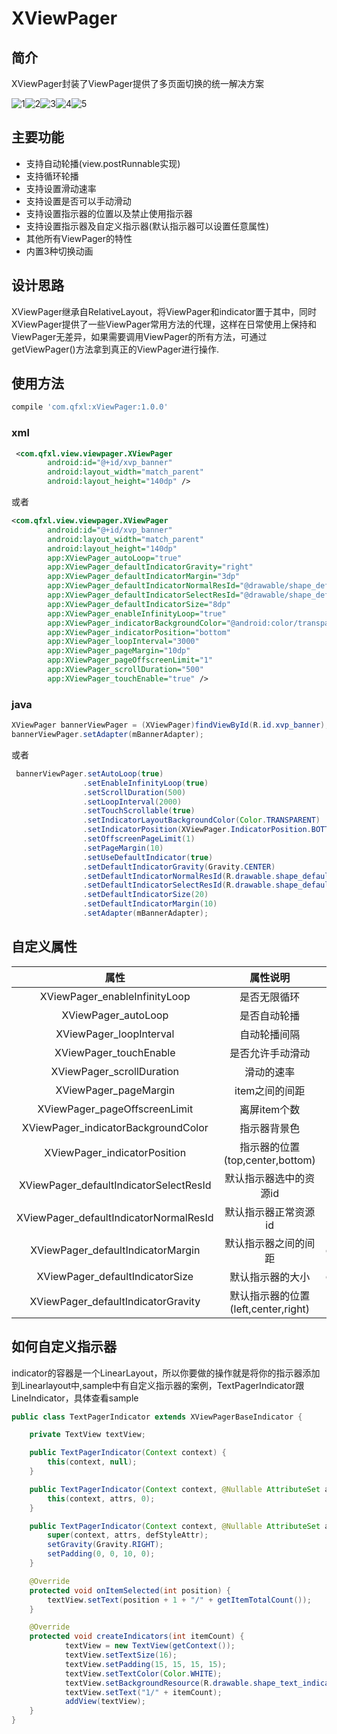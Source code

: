 ﻿# XViewPager

## 简介

XViewPager封装了ViewPager提供了多页面切换的统一解决方案

![1]![2]![3]![4]![5]

## 主要功能

* 支持自动轮播(view.postRunnable实现)
* 支持循环轮播
* 支持设置滑动速率
* 支持设置是否可以手动滑动
* 支持设置指示器的位置以及禁止使用指示器
* 支持设置指示器及自定义指示器(默认指示器可以设置任意属性)
* 其他所有ViewPager的特性
* 内置3种切换动画

## 设计思路

XViewPager继承自RelativeLayout，将ViewPager和indicator置于其中，同时XViewPager提供了一些ViewPager常用方法的代理，这样在日常使用上保持和ViewPager无差异，如果需要调用ViewPager的所有方法，可通过getViewPager()方法拿到真正的ViewPager进行操作.

## 使用方法

```groovy
compile 'com.qfxl:xViewPager:1.0.0'
```
### xml

```xml
 <com.qfxl.view.viewpager.XViewPager
        android:id="@+id/xvp_banner"
        android:layout_width="match_parent"
        android:layout_height="140dp" />
```
或者
```xml
<com.qfxl.view.viewpager.XViewPager
        android:id="@+id/xvp_banner"
        android:layout_width="match_parent"
        android:layout_height="140dp"
        app:XViewPager_autoLoop="true"
        app:XViewPager_defaultIndicatorGravity="right"
        app:XViewPager_defaultIndicatorMargin="3dp"
        app:XViewPager_defaultIndicatorNormalResId="@drawable/shape_default_indicator_normal"
        app:XViewPager_defaultIndicatorSelectResId="@drawable/shape_default_indicator_select"
        app:XViewPager_defaultIndicatorSize="8dp"
        app:XViewPager_enableInfinityLoop="true"
        app:XViewPager_indicatorBackgroundColor="@android:color/transparent"
        app:XViewPager_indicatorPosition="bottom"
        app:XViewPager_loopInterval="3000"
        app:XViewPager_pageMargin="10dp"
        app:XViewPager_pageOffscreenLimit="1"
        app:XViewPager_scrollDuration="500"
        app:XViewPager_touchEnable="true" />
```

### java

```java
XViewPager bannerViewPager = (XViewPager)findViewById(R.id.xvp_banner);
bannerViewPager.setAdapter(mBannerAdapter);
```
或者
```java
 bannerViewPager.setAutoLoop(true)
                .setEnableInfinityLoop(true)
                .setScrollDuration(500)
                .setLoopInterval(2000)
                .setTouchScrollable(true)
                .setIndicatorLayoutBackgroundColor(Color.TRANSPARENT)
                .setIndicatorPosition(XViewPager.IndicatorPosition.BOTTOM)
                .setOffscreenPageLimit(1)
                .setPageMargin(10)
                .setUseDefaultIndicator(true)
                .setDefaultIndicatorGravity(Gravity.CENTER)
                .setDefaultIndicatorNormalResId(R.drawable.shape_default_indicator_normal)
                .setDefaultIndicatorSelectResId(R.drawable.shape_default_indicator_select)
                .setDefaultIndicatorSize(20)
                .setDefaultIndicatorMargin(10)
                .setAdapter(mBannerAdapter);
```

## 自定义属性

|属性|属性说明|类型|默认值|
|:--:|:--:|:--:|:--:|
|XViewPager_enableInfinityLoop|是否无限循环|boolean|true|
|XViewPager_autoLoop|是否自动轮播|boolean|false|
|XViewPager_loopInterval|自动轮播间隔|integer|3000|
|XViewPager_touchEnable|是否允许手动滑动|boolean|true|
|XViewPager_scrollDuration|滑动的速率|integer|800|
|XViewPager_pageMargin|item之间的间距|integer|0|
|XViewPager_pageOffscreenLimit|离屏item个数|integer|1|
|XViewPager_indicatorBackgroundColor|指示器背景色|color|默认底色|
|XViewPager_indicatorPosition|指示器的位置(top,center,bottom)|enum|bottom|
|XViewPager_defaultIndicatorSelectResId|默认指示器选中的资源id|reference|R.drawable.shape_default_indicator_select|
|XViewPager_defaultIndicatorNormalResId|默认指示器正常资源id|reference|R.drawable.shape_default_indicator_normal|
|XViewPager_defaultIndicatorMargin|默认指示器之间的间距|dimension|2dp|
|XViewPager_defaultIndicatorSize|默认指示器的大小|dimension|6dp|
|XViewPager_defaultIndicatorGravity|默认指示器的位置(left,center,right)|enum|center|

## 如何自定义指示器

indicator的容器是一个LinearLayout，所以你要做的操作就是将你的指示器添加到Linearlayout中,sample中有自定义指示器的案例，TextPagerIndicator跟LineIndicator，具体查看sample
```java
public class TextPagerIndicator extends XViewPagerBaseIndicator {

    private TextView textView;

    public TextPagerIndicator(Context context) {
        this(context, null);
    }

    public TextPagerIndicator(Context context, @Nullable AttributeSet attrs) {
        this(context, attrs, 0);
    }

    public TextPagerIndicator(Context context, @Nullable AttributeSet attrs, int defStyleAttr) {
        super(context, attrs, defStyleAttr);
        setGravity(Gravity.RIGHT);
        setPadding(0, 0, 10, 0);
    }

    @Override
    protected void onItemSelected(int position) {
        textView.setText(position + 1 + "/" + getItemTotalCount());
    }

    @Override
    protected void createIndicators(int itemCount) {
            textView = new TextView(getContext());
            textView.setTextSize(16);
            textView.setPadding(15, 15, 15, 15);
            textView.setTextColor(Color.WHITE);
            textView.setBackgroundResource(R.drawable.shape_text_indicator);
            textView.setText("1/" + itemCount);
            addView(textView);
    }
}
```

  [1]: https://github.com/qfxl/XViewPager/blob/master/gif/sample1.gif
  [2]: https://github.com/qfxl/XViewPager/blob/master/gif/sample2.gif
  [3]: https://github.com/qfxl/XViewPager/blob/master/gif/sample3.gif
  [4]: https://github.com/qfxl/XViewPager/blob/master/gif/sample4.gif
  [5]: https://github.com/qfxl/XViewPager/blob/master/gif/sample5.gif





